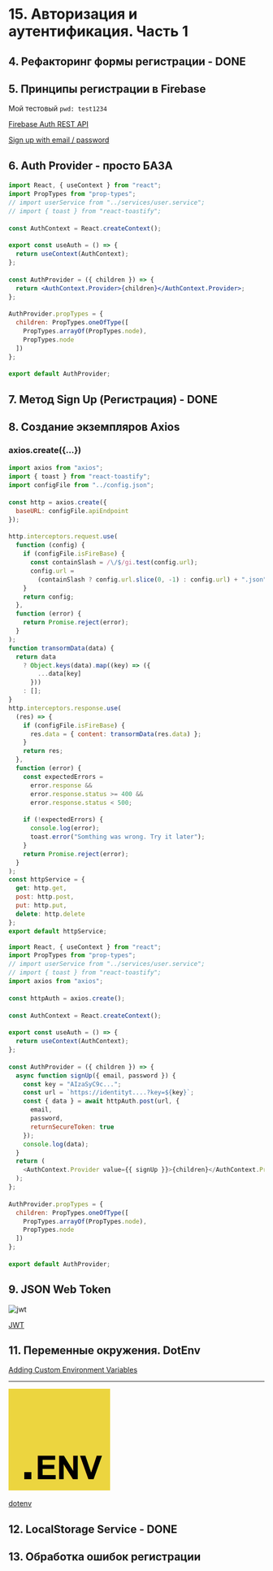 # 15. Авторизация и аутентификация. Часть 1

## 4. Рефакторинг формы регистрации - DONE

## 5. Принципы регистрации в Firebase

Мой тестовый `pwd: test1234`

[Firebase Auth REST API](https://firebase.google.com/docs/reference/rest/auth)

[Sign up with email / password](https://firebase.google.com/docs/reference/rest/auth#section-create-email-password)

## 6. Auth Provider - просто БАЗА

```jsx
import React, { useContext } from "react";
import PropTypes from "prop-types";
// import userService from "../services/user.service";
// import { toast } from "react-toastify";

const AuthContext = React.createContext();

export const useAuth = () => {
  return useContext(AuthContext);
};

const AuthProvider = ({ children }) => {
  return <AuthContext.Provider>{children}</AuthContext.Provider>;
};

AuthProvider.propTypes = {
  children: PropTypes.oneOfType([
    PropTypes.arrayOf(PropTypes.node),
    PropTypes.node
  ])
};

export default AuthProvider;
```

## 7. Метод Sign Up (Регистрация) - DONE

## 8. Создание экземпляров Axios

### axios.create({...})

```js
import axios from "axios";
import { toast } from "react-toastify";
import configFile from "../config.json";

const http = axios.create({
  baseURL: configFile.apiEndpoint
});

http.interceptors.request.use(
  function (config) {
    if (configFile.isFireBase) {
      const containSlash = /\/$/gi.test(config.url);
      config.url =
        (containSlash ? config.url.slice(0, -1) : config.url) + ".json";
    }
    return config;
  },
  function (error) {
    return Promise.reject(error);
  }
);
function transormData(data) {
  return data
    ? Object.keys(data).map((key) => ({
        ...data[key]
      }))
    : [];
}
http.interceptors.response.use(
  (res) => {
    if (configFile.isFireBase) {
      res.data = { content: transormData(res.data) };
    }
    return res;
  },
  function (error) {
    const expectedErrors =
      error.response &&
      error.response.status >= 400 &&
      error.response.status < 500;

    if (!expectedErrors) {
      console.log(error);
      toast.error("Somthing was wrong. Try it later");
    }
    return Promise.reject(error);
  }
);
const httpService = {
  get: http.get,
  post: http.post,
  put: http.put,
  delete: http.delete
};
export default httpService;
```

```js
import React, { useContext } from "react";
import PropTypes from "prop-types";
// import userService from "../services/user.service";
// import { toast } from "react-toastify";
import axios from "axios";

const httpAuth = axios.create();

const AuthContext = React.createContext();

export const useAuth = () => {
  return useContext(AuthContext);
};

const AuthProvider = ({ children }) => {
  async function signUp({ email, password }) {
    const key = "AIzaSyC9c...";
    const url = `https://identityt....?key=${key}`;
    const { data } = await httpAuth.post(url, {
      email,
      password,
      returnSecureToken: true
    });
    console.log(data);
  }
  return (
    <AuthContext.Provider value={{ signUp }}>{children}</AuthContext.Provider>
  );
};

AuthProvider.propTypes = {
  children: PropTypes.oneOfType([
    PropTypes.arrayOf(PropTypes.node),
    PropTypes.node
  ])
};

export default AuthProvider;
```

## 9. JSON Web Token

![jwt](https://jwt.io/img/pic_logo.svg)

[JWT](https://jwt.io/)

## 11. Переменные окружения. DotEnv

[Adding Custom Environment Variables](https://create-react-app.dev/docs/adding-custom-environment-variables/)

---

![dotenv](https://raw.githubusercontent.com/motdotla/dotenv/master/dotenv.png)

[dotenv](https://www.npmjs.com/package/dotenv)

## 12. LocalStorage Service - DONE

## 13. Обработка ошибок регистрации

